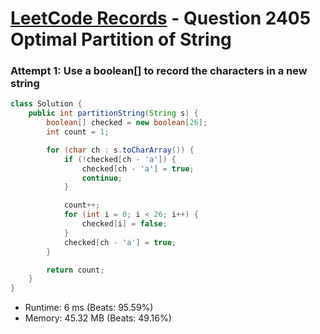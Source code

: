 # [LeetCode Records](../../README.md) - Question 2405 Optimal Partition of String

### Attempt 1: Use a boolean[] to record the characters in a new string
```java
class Solution {
    public int partitionString(String s) {
        boolean[] checked = new boolean[26];
        int count = 1;

        for (char ch : s.toCharArray()) {
            if (!checked[ch - 'a']) {
                checked[ch - 'a'] = true;
                continue;
            }

            count++;
            for (int i = 0; i < 26; i++) {
                checked[i] = false;
            }
            checked[ch - 'a'] = true;
        }

        return count;
    }
}
```
- Runtime: 6 ms (Beats: 95.59%)
- Memory: 45.32 MB (Beats: 49.16%)

<br>
